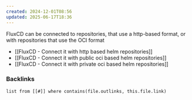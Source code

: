 ```yaml
---
created: 2024-12-01T08:56
updated: 2025-06-17T18:36
---
```

FluxCD can be connected to repositories, that use a http-based format, or with repositories that use the OCI format

- [[FluxCD - Connect it with http based helm repositories]]
- [[FluxCD - Connect it with public oci based helm repositories]]
- [[FluxCD - Connect it with private oci based helm repositories]]


### Backlinks
```dataview 
list from [[#]] where contains(file.outlinks, this.file.link)
```

